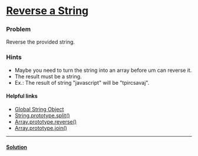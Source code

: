 # [Reverse a String](https://www.freecodecamp.com/challenges/reverse-a-string)

### Problem
Reverse the provided string.

### Hints
- Maybe you need to turn the string into an array before um can reverse it.
- The result must be a string.
- Ex.: The result of string "javascript" will be "tpircsavaj".

#### Helpful links
- [Global String Object](https://developer.mozilla.org/en-US/docs/Web/JavaScript/Reference/Global_Objects/String)
- [String.prototype.split()](https://developer.mozilla.org/en-US/docs/Web/JavaScript/Reference/Global_Objects/String/split)
- [Array.prototype.reverse()](https://developer.mozilla.org/en-US/docs/Web/JavaScript/Reference/Global_Objects/Array/reverse)
- [Array.prototype.join()](https://developer.mozilla.org/en-US/docs/Web/JavaScript/Reference/Global_Objects/Array/join)

---
#### [Solution](https://github.com/bcarvalho89/freecodecamp/blob/en_EN/reverse-a-string/solution.md)
